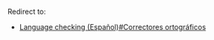 Redirect to:

*   [Language checking (Español)#Correctores ortográficos](/index.php/Language_checking_(Espa%C3%B1ol)#Correctores_ortográficos "Language checking (Español)")